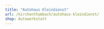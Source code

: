 ```yaml
---
title: "Autohaus Kleindienst"
url: /kirchenthumbach/autohaus-kleindienst/
shop: Autowerkstatt
---
```

